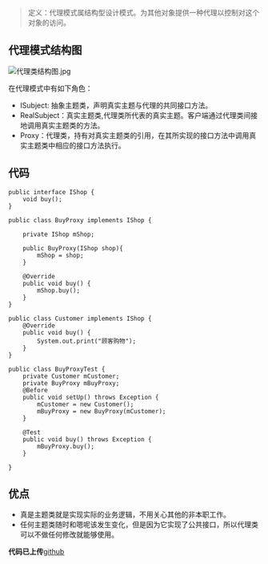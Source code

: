 >定义：代理模式属结构型设计模式。为其他对象提供一种代理以控制对这个对象的访问。

## 代理模式结构图
![代理类结构图.jpg](http://upload-images.jianshu.io/upload_images/2229793-46ac91ca06fa1880.jpg?imageMogr2/auto-orient/strip%7CimageView2/2/w/1240)

在代理模式中有如下角色：
- ISubject: 抽象主题类，声明真实主题与代理的共同接口方法。
- RealSubject：真实主题类,代理类所代表的真实主题。客户端通过代理类间接地调用真实主题类的方法。
- Proxy：代理类，持有对真实主题类的引用，在其所实现的接口方法中调用真实主题类中相应的接口方法执行。

## 代码
```
public interface IShop {
    void buy();
}

public class BuyProxy implements IShop {

    private IShop mShop;

    public BuyProxy(IShop shop){
        mShop = shop;
    }

    @Override
    public void buy() {
        mShop.buy();
    }
}

public class Customer implements IShop {
    @Override
    public void buy() {
        System.out.print("顾客购物");
    }
}

public class BuyProxyTest {
    private Customer mCustomer;
    private BuyProxy mBuyProxy;
    @Before
    public void setUp() throws Exception {
        mCustomer = new Customer();
        mBuyProxy = new BuyProxy(mCustomer);
    }

    @Test
    public void buy() throws Exception {
        mBuyProxy.buy();
    }

}
```
## 优点
- 真是主题类就是实现实际的业务逻辑，不用关心其他的非本职工作。
- 任何主题类随时和嗯呢该发生变化，但是因为它实现了公共接口，所以代理类可以不做任何修改就能够使用。

**代码已上传**[github](https://github.com/zyl409214686/DesignPatterns)
